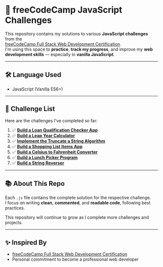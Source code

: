 # 📘 freeCodeCamp JavaScript Challenges

This repository contains my solutions to various **JavaScript challenges** from the  
[freeCodeCamp Full Stack Web Development Certification](https://www.freecodecamp.org/learn).  
I'm using this space to **practice**, **track my progress**, and improve my **web development skills** — especially in **vanilla JavaScript**.

---

## 🛠 Language Used

- JavaScript (Vanilla ES6+)

---

## 🚀 Challenge List

Here are the challenges I've completed so far:

1. ✅ **[Build a Loan Qualification Checker App](loanQualificationChecker.js)**  
2. ✅ **[Build a Leap Year Calculator](leapYearCalculator.js)**  
3. ✅ **[Implement the Truncate a String Algorithm](truncateString.js)**  
4. ✅ **[Build a Shopping List Items App](shoppingList.js)**  
5. ✅ **[Build a Celsius to Fahrenheit Converter](celsiusToFahrenheit.js)**  
6. ✅ **[Build a Lunch Picker Program](lunchPicker.js)**  
7. ✅ **[Build a String Reverser](stringReverser.js)**

---

## 📚 About This Repo

Each `.js` file contains the complete solution for the respective challenge.  
I focus on writing **clean**, **commented**, and **readable code**, following best practices.

This repository will continue to grow as I complete more challenges and projects.

---

## ✨ Inspired By

- [freeCodeCamp Full Stack Web Development Certification](https://www.freecodecamp.org/learn)
- Personal commitment to become a professional web developer
